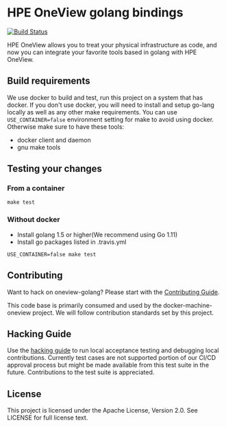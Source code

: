 # HPE OneView golang bindings

[![Build Status](https://travis-ci.org/HewlettPackard/oneview-golang.svg?branch=master)](https://travis-ci.org/HewlettPackard/oneview-golang)

HPE OneView allows you to treat your physical infrastructure as code, and now
you can integrate your favorite tools based in golang with HPE OneView.

## Build requirements
We use docker to build and test, run this project on a system that has docker.
If you don't use docker, you will need to install and setup go-lang locally as
well as any other make requirements.  You can use `USE_CONTAINER=false` environment
setting for make to avoid using docker. Otherwise make sure to have these tools:
- docker client and daemon
- gnu make tools

## Testing your changes

### From a container
```
make test
```

### Without docker
* Install golang 1.5 or higher(We recommend using Go 1.11)
* Install go packages listed in .travis.yml
```
USE_CONTAINER=false make test
```

## Contributing

Want to hack on oneview-golang? Please start with the [Contributing Guide](https://github.com/HewlettPackard/docker-machine-oneview/blob/master/CONTRIBUTING.md).

This code base is primarily consumed and used by the docker-machine-oneview project.  We will follow contribution standards set by this project.

## Hacking Guide

Use the [hacking guide](HACKING.md) to run local acceptance testing and debugging local contributions.
Currently test cases are not supported portion of our CI/CD approval process but might be made available from this test suite in the future.   Contributions to the test suite is appreciated.

## License
This project is licensed under the Apache License, Version 2.0.  See LICENSE for full license text.
